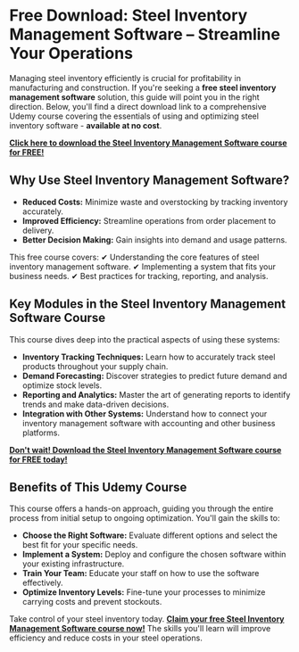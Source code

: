 # Free Download: Steel Inventory Management Software – Streamline Your Operations

Managing steel inventory efficiently is crucial for profitability in manufacturing and construction. If you're seeking a **free steel inventory management software** solution, this guide will point you in the right direction. Below, you'll find a direct download link to a comprehensive Udemy course covering the essentials of using and optimizing steel inventory software - **available at no cost**.

[**Click here to download the Steel Inventory Management Software course for FREE!**](https://udemywork.com/steel-inventory-management-software)

## Why Use Steel Inventory Management Software?

- **Reduced Costs:** Minimize waste and overstocking by tracking inventory accurately.
- **Improved Efficiency:** Streamline operations from order placement to delivery.
- **Better Decision Making:** Gain insights into demand and usage patterns.

This free course covers:
✔ Understanding the core features of steel inventory management software.
✔ Implementing a system that fits your business needs.
✔ Best practices for tracking, reporting, and analysis.

## Key Modules in the Steel Inventory Management Software Course

This course dives deep into the practical aspects of using these systems:

*   **Inventory Tracking Techniques:** Learn how to accurately track steel products throughout your supply chain.
*   **Demand Forecasting:** Discover strategies to predict future demand and optimize stock levels.
*   **Reporting and Analytics:** Master the art of generating reports to identify trends and make data-driven decisions.
*   **Integration with Other Systems:** Understand how to connect your inventory management software with accounting and other business platforms.

[**Don't wait! Download the Steel Inventory Management Software course for FREE today!**](https://udemywork.com/steel-inventory-management-software)

## Benefits of This Udemy Course

This course offers a hands-on approach, guiding you through the entire process from initial setup to ongoing optimization. You'll gain the skills to:

*   **Choose the Right Software:** Evaluate different options and select the best fit for your specific needs.
*   **Implement a System:** Deploy and configure the chosen software within your existing infrastructure.
*   **Train Your Team:** Educate your staff on how to use the software effectively.
*   **Optimize Inventory Levels:** Fine-tune your processes to minimize carrying costs and prevent stockouts.

Take control of your steel inventory today. **[Claim your free Steel Inventory Management Software course now!](https://udemywork.com/steel-inventory-management-software)** The skills you'll learn will improve efficiency and reduce costs in your steel operations.
